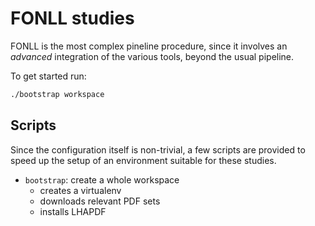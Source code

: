 # FONLL studies

FONLL is the most complex pineline procedure, since it involves an *advanced*
integration of the various tools, beyond the usual pipeline.

To get started run:

```sh
./bootstrap workspace
```


## Scripts

Since the configuration itself is non-trivial, a few scripts are provided to
speed up the setup of an environment suitable for these studies.

- `bootstrap`: create a whole workspace
    - creates a virtualenv
    - downloads relevant PDF sets
    - installs LHAPDF


